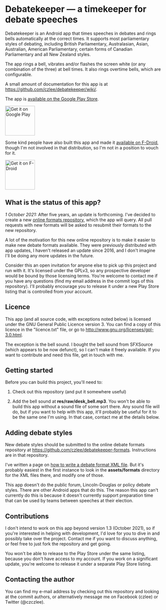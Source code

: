 Debatekeeper &mdash; a timekeeper for debate speeches
=====================================================

Debatekeeper is an Android app that times speeches in debates and rings bells
automatically at the correct times.  It supports most parliamentary styles
of debating, including British Parliamentary, Australasian, Asian, Australian,
American Parliamentary, certain forms of Canadian Parliamentary and
all New Zealand styles.

The app rings a bell, vibrates and/or flashes the screen white (or any
combination of the three) at bell times.  It also rings overtime bells,
which are configurable.

A small amount of documentation for this app is at
https://github.com/czlee/debatekeeper/wiki/.

The app is [available on the Google Play Store](https://play.google.com/store/apps/details?id=net.czlee.debatekeeper&pcampaignid=pcampaignidMKT-Other-global-all-co-prtnr-py-PartBadge-Mar2515-1).

<a href="https://play.google.com/store/apps/details?id=net.czlee.debatekeeper&pcampaignid=pcampaignidMKT-Other-global-all-co-prtnr-py-PartBadge-Mar2515-1" target="_blank">
<img alt='Get it on Google Play' height="96" src='https://play.google.com/intl/en_us/badges/static/images/badges/en_badge_web_generic.png'/></a>

Some kind people have also built this app and made it [available on F-Droid](https://f-droid.org/packages/net.czlee.debatekeeper), though I'm not involved in that distribution, so I'm not in a position to vouch for it.

<a href="https://f-droid.org/packages/net.czlee.debatekeeper" target="_blank">
<img src="https://f-droid.org/badge/get-it-on.png" alt="Get it on F-Droid" height="96"/></a>

What is the status of this app?
-------------------------------
_1 October 2021:_
After five years, an update is forthcoming. I've decided to create a new
[online formats repository](https://github.com/czlee/debatekeeper-formats),
which the app will query. All pull requests with new formats will be asked to
resubmit their formats to the new repository.

A lot of the motivation for this new online repository is to make it easier to
make new debate formats available. They were previously distributed with app
updates, I haven't released an update since 2016, and I don't imagine I'll be
doing any more updates in the future.

Consider this an open invitation for anyone else to pick up this project and run
with it. It's licensed under the GPLv3, so any prospective developer would be
bound by those licensing terms. You're welcome to contact me if you have any
questions (find my email address in the commit logs of this repository). I'll
probably encourage you to release it under a new Play Store listing that is
controlled from your account.

Licence
-------
This app (and all source code, with exceptions noted below) is licensed under
the GNU General Public Licence version 3.  You can find a copy of this licence
in the "licence.txt" file, or go to http://www.gnu.org/licenses/gpl-3.0.html.

The exception is the bell sound.  I bought the bell sound from SFXSource (which
appears to be now defunct), so I can't make it freely available.  If you want
to contribute and need this file, get in touch with me.

Getting started
---------------
Before you can build this project, you'll need to:

1. Check out this repository (and put it somewhere useful)

2. Add the bell sound at **res/raw/desk_bell.mp3**.  You won't be able to build
this app without a sound file of some sort there.  Any sound file will do, but
if you want to help with this app, it'll probably be useful for it to be the same
one I'm using.  In that case, contact me at the details below.

Adding debate styles
--------------------
New debate styles should be submitted to the online debate formats repository at
https://github.com/czlee/debatekeeper-formats. Instructions are in that
repository.

I've written a page on
[how to write a debate format XML file](https://github.com/czlee/debatekeeper/wiki/Writing-your-own-custom-debate-format-file).
But it's probably easiest in the first instance to look in the **assets/formats**
directory for the XML files there, and modify one of those.

This app doesn't do the public forum, Lincoln-Douglas or policy debate styles.
There are other Android apps that do this.  The reason this app can't currently
do this is because it doesn't currently support preparation time that can be
used by teams between speeches at their election.

Contributions
-------------
I don't intend to work on this app beyond version 1.3 (October 2021), so if
you're interested in helping with development, I'd love for you to dive in and
possibly take over the project. Contact me if you want to discuss anything, or
feel free to just fork the repository and get going.

You won't be able to release to the Play Store under the same listing, because
you don't have access to my account. If you work on a significant update, you're
welcome to release it under a separate Play Store listing.

Contacting the author
---------------------
You can find my e-mail address by checking out this repository and looking at
the commit authors, or alternatively message me on Facebook (czlee) or Twitter
(@czczlee).
